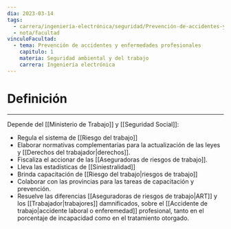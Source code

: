 ```yaml
---
dia: 2023-03-14
tags:
  - carrera/ingeniería-electrónica/seguridad/Prevención-de-accidentes-y-enfermedades-profesionales
  - nota/facultad
vinculoFacultad:
  - tema: Prevención de accidentes y enfermedades profesionales
    capitulo: 1
    materia: Seguridad ambiental y del trabajo
    carrera: Ingeniería electrónica
---
```

# Definición
---
Depende del [[Ministerio de Trabajo]] y [[Seguridad Social]]:
* Regula el sistema de [[Riesgo del trabajo]]
* Elaborar normativas complementarias para la actualización de las leyes y [[Derechos del trabajador|derechos]].
* Fiscaliza el accionar de las [[Aseguradoras de riesgos de trabajo]].
* Lleva las estadísticas de [[Siniestralidad]]
* Brinda capacitación de [[Riesgo del trabajo|riesgos de trabajo]]
* Colaborar con las provincias para las tareas de capacitación y prevención.
* Resuelve las diferencias [[Aseguradoras de riesgos de trabajo|ART]] y los [[Trabajador|trabajores]] damnificados, sobre el [[Accidente de trabajo|accidente laboral o enferemedad]] profesional, tanto en el porcentaje de incapacidad como en el tratamiento otorgado.